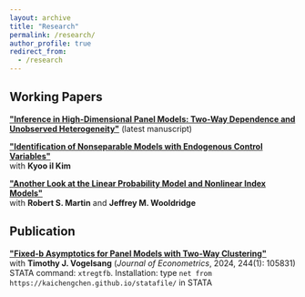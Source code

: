```yaml
---
layout: archive
title: "Research"
permalink: /research/
author_profile: true
redirect_from:
  - /research
---
```


## Working Papers

**["Inference in High-Dimensional Panel Models: Two-Way Dependence and Unobserved Heterogeneity"]([https://www.dropbox.com/scl/fi/zsz4p3bh2kizgu2qg6g69/TW_DML_LASSO_CRE.pdf?rlkey=gtj1rsquwf142k7ekzq38ajl4&st=5ar4902h&dl=0](https://www.dropbox.com/scl/fi/b6w8i7ot4m89mk3585z63/TW_DML_LASSO_CRE.pdf?rlkey=l80pojbybltom48kps8bxmyv7&st=psizy1bt&dl=0))** (latest manuscript)


**["Identification of Nonseparable Models with Endogenous Control Variables"](https://arxiv.org/abs/2401.14395)**\
with **Kyoo il Kim**

**["Another Look at the Linear Probability Model and Nonlinear Index Models"](https://arxiv.org/abs/2308.15338)**\
 with **Robert S. Martin** and **Jeffrey M. Wooldridge**

## Publication
**["Fixed-b Asymptotics for Panel Models with Two-Way Clustering"](https://urldefense.com/v3/__https://kwnsfk27.r.eu-west-1.awstrack.me/L0/https:*2F*2Fauthors.elsevier.com*2Fc*2F1jeqY15DjiIwZZ/1/01020191818f3bc6-a9f81387-b4b3-482a-a828-0707e93ed2c4-000000/wgqtxAAfCiwpXf66-aTMLrirVwk=388__;JSUlJQ!!HXCxUKc!xTVZ9jtRRyLUoZNF9HpSpbPWnYUM1OJAeOIIOobZushz2B02iIcvTE4gUKEqz_JnaVF0mJoy0PN24OqVcREH$)**\
with **Timothy J. Vogelsang** (*Journal of Econometrics*, 2024, 244(1): 105831) \
STATA command: ``xtregtfb``. Installation: type ``net from https://kaichengchen.github.io/statafile/`` in STATA

